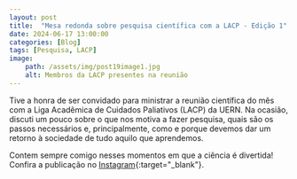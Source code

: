 ```yaml
---
layout: post
title:  "Mesa redonda sobre pesquisa científica com a LACP - Edição 1"
date: 2024-06-17 13:00:00
categories: [Blog]
tags: [Pesquisa, LACP]
image: 
    path: /assets/img/post19image1.jpg
    alt: Membros da LACP presentes na reunião
---
```


Tive a honra de ser convidado para ministrar a reunião científica do mês com a Liga Acadêmica de Cuidados Paliativos (LACP) da UERN. Na ocasião, discuti um pouco sobre o que nos motiva a fazer pesquisa, quais são os passos necessários e, principalmente, como e porque devemos dar um retorno à sociedade de tudo aquilo que aprendemos.

Contem sempre comigo nesses momentos em que a ciência é divertida! Confira a publicação no [Instagram](https://www.instagram.com/p/C8WrOPpuCrJ/){:target="_blank"}.